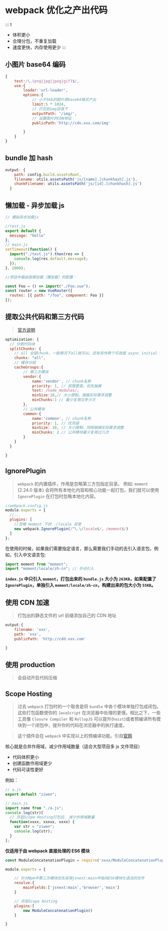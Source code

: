 # webpack 优化之产出代码

::: t

- 体积更小
- 合理分包，不重复加载
- 速度更快，内存使用更少
  :::

## 小图片 base64 编码

```js
{
    test:/\.(png|jpg|jpeg|gif)$/,
    use:{
        loader:'url-loader',
        options:{
            // 小于5kb的图片用base64格式产出
            limit:5 * 1024,
            // 打包到img目录下
            outputPath: '/img/',
            // 设置图片的CDN地址
            publicPath:'http://cdn.xxx.com/img'

        }
    }
}
```

## bundle 加 hash

```js
output: {
    path: config.build.assetsRoot,
    filename: utils.assetsPath('js/[name].[chunkhash].js'),
    chunkFilename: utils.assetsPath('js/[id].[chunkhash].js')
  }
```

## 懒加载 - 异步加载 js

```js
// 模拟异步加载js

//test.js
export default {
  message: "hello"
};
// main.js
setTimeout(function() {
  import("./test.js").then(res => {
    console.log(res.default.message);
  });
}, 2000);

//项目中路由按需加载（懒加载）的配置：

const Foo = () => import("./Foo.vue");
const router = new VueRouter({
  routes: [{ path: "/foo", component: Foo }]
});
```

## 提取公共代码和第三方代码

> [官方说明](https://webpack.js.org/plugins/split-chunks-plugin/)

```js
optimization: {
  // 分割代码块
  splitChunks: {
    // all 全部chunk，一般情况下all就可以。还有另外两个可选值 async initial
    chunks: "all",
    // 缓存分组
    cacheGroups:{
        // 第三方模块
        vendor:{
            name:'vendor', // chunk名称
            priority: 1, // 权限更高，优先抽离
            test: /node_modules/,
            minSize:10,// 大小限制，根据实际需求调整
            minChunks:1 // 最少复用过多少次
        },
        // 公共模块
        common:{
            name:'common', // chunk名称
            priority: 1, // 优先级
            minSize: 10, // 大小限制，同样根据实际需求调整
            minChunks: 2 // 公共模块最少复用过几次
        }
    }
  }

}
```

## IgnorePlugin

> `webpack` 的内置插件，作用是忽略第三方包指定目录。
> 例如: `moment` (2.24.0 版本) 会将所有本地化内容和核心功能一起打包，我们就可以使用 `IgnorePlugin` 在打包时忽略本地化内容。

```js
//webpack.config.js
module.exports = {
  //...
  plugins: [
    //忽略 moment 下的 ./locale 目录
    new webpack.IgnorePlugin(/^\.\/locale$/, /moment$/)
  ]
};
```

在使用的时候，如果我们需要指定语言，那么需要我们手动的去引入语言包，例如，引入中文语言包:

```js
import moment from "moment";
import "moment/locale/zh-cn"; // 手动引入
```

**`index.js` 中只引入 `moment`，打包出来的 `bundle.js` 大小为 `263KB`，如果配置了 `IgnorePlugin`，单独引入 `moment/locale/zh-cn`，构建出来的包大小为 `55KB`。**

## 使用 CDN 加速

> 打包出的静态文件的 url 前缀添加自己的 CDN 地址

```js
output:{
    filename: 'xxx',
    path: 'xxx',
    publicPath: 'http://cdd.xxx.com'

}
```

## 使用 production

> 会自动开启代码压缩

## Scope Hosting

> 过去 `webpack` 打包时的一个取舍是将 `bundle` 中各个模块单独打包成闭包。这些打包函数使你的 `JavaScript` 在浏览器中处理的更慢。相比之下，一些工具像 `Closure Compiler` 和 `RollupJS` 可以提升(`hoist`)或者预编译所有模块到一个闭包中，提升你的代码在浏览器中的执行速度。

> 这个插件会在 `webpack` 中实现以上的预编译功能。引自[官网](https://www.webpackjs.com/plugins/module-concatenation-plugin/)

核心就是合并作用域，减少作用域数量（适合大型项目多 js 文件项目）

- 代码体积更小
- 创建函数作用域更少
- 代码可读性更好

例如：

```js
// a.js
export default "ziwen";

// main.js
import name from "./a.js";
console.log(str)[
  // 开启Scope Hosting打包后  减少作用域数量
  function(xxxx, xxxxx, xxxx) {
    var str = "ziwen";
    console.log(str);
  }
];
```

**仅适用于由 webpack 直接处理的 ES6 模块**

```js
const ModuleConcatenationPlugin = require('xxxx/ModuleConcatenationPlugin')

module.exports = {

    // 针对Npm中第三方模块优先采用jsnext:main中指向ES6模块化语法的文件
    resolve:{
        mainFields:['jsnext:main','browser','main']
    }

    // 开启Scope Hosting
    plugins:[
        new ModuleConcatenationPlugin()
    ]

}

```
